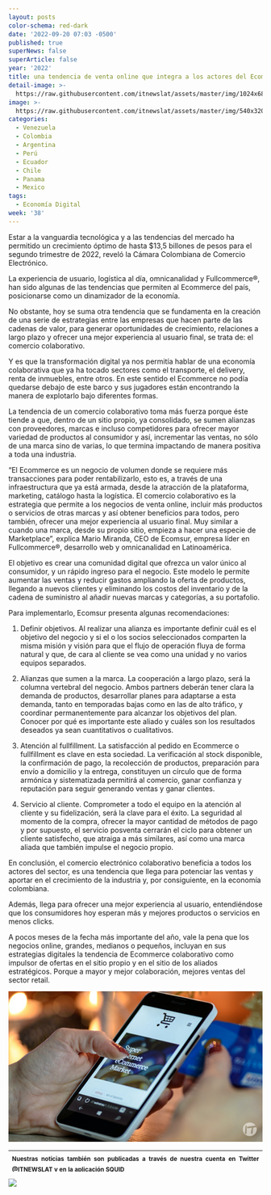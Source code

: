 ```yaml
---
layout: posts
color-schema: red-dark
date: '2022-09-20 07:03 -0500'
published: true
superNews: false
superArticle: false
year: '2022'
title: una tendencia de venta online que integra a los actores del Ecommerce
detail-image: >-
  https://raw.githubusercontent.com/itnewslat/assets/master/img/1024x680/ecommers-celular-g.jpg
image: >-
  https://raw.githubusercontent.com/itnewslat/assets/master/img/540x320/ecommers-celular-p.jpg
categories:
  - Venezuela
  - Colombia
  - Argentina
  - Perú
  - Ecuador
  - Chile
  - Panama
  - Mexico
tags:
  - Economía Digital
week: '38'
---
```

Estar a la vanguardia tecnológica y a las tendencias del mercado ha permitido un crecimiento óptimo de hasta $13,5 billones de pesos para el segundo trimestre de 2022, reveló la Cámara Colombiana de Comercio Electrónico.
 
La experiencia de usuario, logística al día, omnicanalidad y Fullcommerce®, han sido algunas de las tendencias que permiten al Ecommerce del país, posicionarse como un dinamizador de la economía. 

No obstante, hoy se suma otra tendencia que se fundamenta en la creación de una serie de estrategias entre las empresas que hacen parte de las cadenas de valor, para generar oportunidades de crecimiento, relaciones a largo plazo y ofrecer una mejor experiencia al usuario final, se trata de: el comercio colaborativo.

Y es que la transformación digital ya nos permitía hablar de una economía colaborativa que ya ha tocado sectores como el transporte, el delivery, renta de inmuebles, entre otros. En este sentido el Ecommerce no podía quedarse debajo de este barco y sus jugadores están encontrando la manera de explotarlo bajo diferentes formas.
 
La tendencia de un comercio colaborativo toma más fuerza porque éste  tiende a que, dentro de un sitio propio, ya consolidado, se sumen alianzas con proveedores, marcas e incluso competidores para ofrecer mayor variedad de productos al consumidor y así, incrementar las ventas, no sólo de una marca sino de varias, lo que termina impactando de manera positiva a toda una industria.
 
“El Ecommerce es un negocio de volumen donde se requiere más transacciones para poder rentabilizarlo, esto es, a través de una infraestructura que ya está armada, desde la atracción de la plataforma, marketing, catálogo hasta la logística. El comercio colaborativo es la estrategia que permite a los negocios de venta online, incluir más productos o servicios de otras marcas y así obtener beneficios para todos, pero también, ofrecer una mejor experiencia al usuario final. Muy similar a cuando una marca, desde su propio sitio, empieza a hacer una especie de Marketplace”, explica Mario Miranda, CEO de Ecomsur, empresa líder en Fullcommerce®, desarrollo web y omnicanalidad en Latinoamérica.
 
El objetivo es crear una comunidad digital que ofrezca un valor único al consumidor, y un rápido ingreso para el negocio. Este modelo le permite aumentar las ventas y reducir gastos ampliando la oferta de productos, llegando a nuevos clientes y eliminando los costos del inventario y de la cadena de suministro al añadir nuevas marcas y categorías, a su portafolio.
 
Para implementarlo, Ecomsur presenta algunas recomendaciones:
 
1. 	Definir objetivos. Al realizar una alianza es importante definir cuál es el objetivo del negocio y si el o los socios seleccionados comparten la misma misión y visión para que el flujo de operación fluya de forma natural y que, de cara al cliente se vea como una unidad y no varios equipos separados.
 
2. 	Alianzas que sumen a la marca. La cooperación a largo plazo, será la columna vertebral del negocio. Ambos partners deberán tener clara la demanda de productos, desarrollar planes para adaptarse a esta demanda, tanto en temporadas bajas como en las de alto tráfico, y coordinar permanentemente para alcanzar los objetivos del plan. Conocer por qué es importante este aliado y cuáles son los resultados deseados ya sean cuantitativos o cualitativos.
 
3. 	Atención al fullfillment. La satisfacción al pedido en Ecommerce o fullfillment es clave en esta sociedad. La verificación al stock disponible, la confirmación de pago, la recolección de productos, preparación para envío a domicilio y la entrega, constituyen un círculo que de forma armónica y sistematizada permitirá al comercio, ganar confianza y reputación para seguir generando ventas y ganar clientes.  
 
4. 	Servicio al cliente. Comprometer a todo el equipo en la atención al cliente y su fidelización, será la clave para el éxito. La seguridad al momento de la compra, ofrecer la mayor cantidad de métodos de pago y por supuesto, el servicio posventa cerrarán el ciclo para obtener un cliente satisfecho, que atraiga a más similares, así como una marca aliada que también impulse el negocio propio.
 
En conclusión, el comercio electrónico colaborativo beneficia a todos los actores del sector, es una tendencia que llega para potenciar las ventas y aportar en el crecimiento de la industria y, por consiguiente, en la economía colombiana. 

Además, llega para ofrecer una mejor experiencia al usuario, entendiéndose que los consumidores hoy esperan más y mejores productos o servicios en menos clicks.
 
A pocos meses de la fecha más importante del año, vale la pena que los negocios online, grandes, medianos o pequeños, incluyan en sus estrategias digitales la tendencia de Ecommerce colaborativo como impulsor de ofertas en el sitio propio y en el sitio de los aliados estratégicos. Porque a mayor y mejor colaboración, mejores ventas del sector retail.

![](https://raw.githubusercontent.com/itnewslat/assets/master/img/540x320/ecommers-celular-p.jpg)

<table style="height: 42px;" width="569">
<tbody>
<tr>
<td style="text-align: justify;"><sub><strong>Nuestras noticias también son publicadas a través de nuestra cuenta en Twitter <a href="https://twitter.com/itnewslat?lang=es">@ITNEWSLAT</a> y en la aplicación <a href="https://squidapp.co/en/">SQUID</a></strong></sub></td>
</tr>
</tbody>
</table>

<img src="https://tracker.metricool.com/c3po.jpg?hash=56f88a41e39ab42c063cc51676587a04"/>


